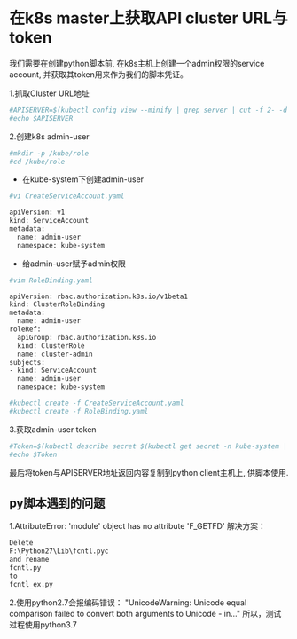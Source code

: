 # 在k8s master上获取API cluster URL与token
我们需要在创建python脚本前, 在k8s主机上创建一个admin权限的service account, 并获取其token用来作为我们的脚本凭证。

1.抓取Cluster URL地址
``` bash
#APISERVER=$(kubectl config view --minify | grep server | cut -f 2- -d ":" | tr -d " ")
#echo $APISERVER
```
2.创建k8s admin-user
``` bash
#mkdir -p /kube/role
#cd /kube/role
```
* 在kube-system下创建admin-user
``` bash
#vi CreateServiceAccount.yaml

apiVersion: v1
kind: ServiceAccount
metadata:
  name: admin-user
  namespace: kube-system
```
* 给admin-user赋予admin权限
``` bash
#vim RoleBinding.yaml

apiVersion: rbac.authorization.k8s.io/v1beta1
kind: ClusterRoleBinding
metadata:
  name: admin-user
roleRef:
  apiGroup: rbac.authorization.k8s.io
  kind: ClusterRole
  name: cluster-admin
subjects:
- kind: ServiceAccount
  name: admin-user
  namespace: kube-system
```
``` bash
#kubectl create -f CreateServiceAccount.yaml
#kubectl create -f RoleBinding.yaml
```
3.获取admin-user token
``` bash
#Token=$(kubectl describe secret $(kubectl get secret -n kube-system | grep ^admin-user | awk '{print $1}') -n kube-system | grep -E '^token'| awk '{print $2}')
#echo $Token
```
最后将token与APISERVER地址返回内容复制到python client主机上, 供脚本使用.

## py脚本遇到的问题
1.AttributeError: 'module' object has no attribute 'F_GETFD'
解决方案：
``` bash
Delete
F:\Python27\Lib\fcntl.pyc
and rename
fcntl.py
to
fcntl_ex.py
```
2.使用python2.7会报编码错误：
"UnicodeWarning: Unicode equal comparison failed to convert both arguments to Unicode - in..."
所以，测试过程使用python3.7